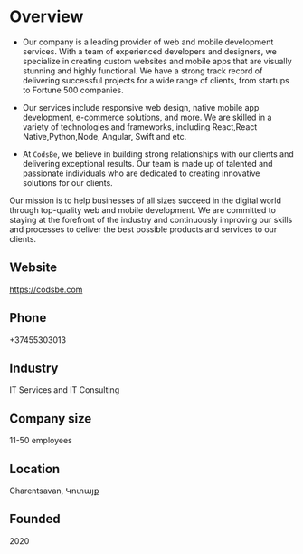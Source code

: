 # Overview
- Our company is a leading provider of web and mobile development services. With a team of experienced developers and designers, we specialize in creating custom websites and mobile apps that are visually stunning and highly functional. We have a strong track record of delivering successful projects for a wide range of clients, from startups to Fortune 500 companies.

- Our services include responsive web design, native mobile app development, e-commerce solutions, and more. We are skilled in a variety of technologies and frameworks, including React,React Native,Python,Node, Angular, Swift and etc.

- At `CodsBe`, we believe in building strong relationships with our clients and delivering exceptional results. Our team is made up of talented and passionate individuals who are dedicated to creating innovative solutions for our clients.

Our mission is to help businesses of all sizes succeed in the digital world through top-quality web and mobile development. We are committed to staying at the forefront of the industry and continuously improving our skills and processes to deliver the best possible products and services to our clients.

## Website
https://codsbe.com
## Phone
+37455303013
## Industry
IT Services and IT Consulting
## Company size
11-50 employees
## Location
Charentsavan, Կոտայք
## Founded
2020
